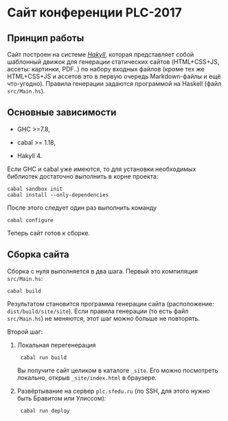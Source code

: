 # Сайт конференции PLC-2017

## Принцип работы

Сайт построен на системе *[Hakyll](https://jaspervdj.be/hakyll/)*, которая представляет собой шаблонный движок для генерации статических сайтов (HTML+CSS+JS, ассеты: картинки, PDF..) по набору входных файлов (кроме тех же HTML+CSS+JS и ассетов это в первую очередь Markdown-файлы и ещё что-угодно). Правила генерации задаются программой на Haskell (файл `src/Main.hs`).

## Основные зависимости

* GHC >=7.8,

* cabal >= 1.18,

* Hakyll 4.

Если GHC и cabal уже имеются, то для установки необходимых библиотек достаточно выполнить в корне проекта:

    cabal sandbox init
    cabal install --only-dependencies

После этого следует один раз выполнить команду

    cabal configure

Теперь сайт готов к сборке.

## Сборка сайта

Сборка с нуля выполняется в два шага. Первый это компиляция `src/Main.hs`:

    cabal build

Результатом становится программа генерации сайта (расположение: `dist/build/site/site`). Если правила генерации (то есть файл `src/Main.hs`) не меняются, этот шаг можно больше не повторять.

Второй шаг:

1. Локальная перегенерация

        cabal run build
        
    Вы получите сайт целиком в каталоге `_site`. Его можно посмотреть локально, открыв `_site/index.html` в браузере.
        
2. Развёртывание на сервер `plc.sfedu.ru` (по SSH, для этого нужно быть Бравитом или Улиссом):

        cabal run deploy

